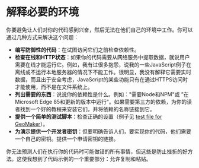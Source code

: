 # 解释必要的环境

你要避免让人们对你的代码感到兴奋，然后无法在他们自己的环境中工作。你可以通过几种方式来解决这个问题：

-   **编写防御性的代码**：在试图访问它们之前检查依赖性。
-   **检查在线和HTTP状态**：如果你的代码需要从网络服务中提取数据，就说用户需要在线才能运行它。例如，我有过很多抱怨，说我的一些JavaScript例子在离线或不运行本地服务器的情况下不能工作。很明显，我没有解释它需要实时数据，而且出于安全考虑，JavaScript的某些功能只有在通过HTTPS访问时才能使用，而不是在文件系统上。
-   **列出需要的东西**：说说你的依赖性是什么。例如："需要Node和NPM"或 "在Microsoft Edge 85和更新的版本中运行"。如果需要第三方的依赖，为你的读者找到一个好的教程来安装它们，并将依赖的名称链接到它。
-   **提供一个简单的测试脚本**：检查正确的设置（例子见 [test file for GeoMaker](http://github.com/codepo8/GeoMaker/blob/3d88e693698965b802539d2a467e05f1f67cff76/test.php)）。
-   **为演示提供一个开发者密钥**：但要明确告诉人们，要实现你的代码，他们需要一个自己的密钥。提供一个申请密钥的链接。

你无法预测人们在执行你的代码时可能做错的所有事情，但这些是防止挫折的好方法。这使我想到了代码示例的一个重要部分：允许复制和粘贴。